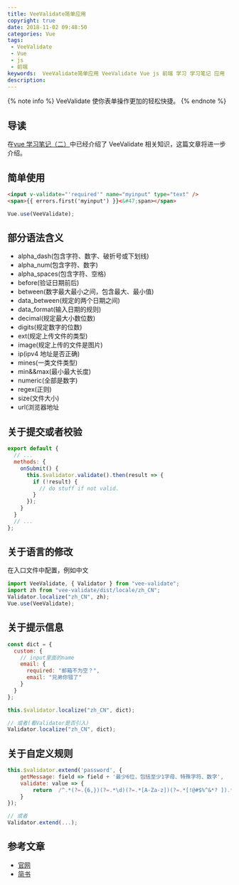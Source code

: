 ```yaml
---
title: VeeValidate简单应用
copyright: true
date: 2018-11-02 09:48:50
categories: Vue
tags:
 - VeeValidate
 - Vue
 - js
 - 前端
keywords:  VeeValidate简单应用 VeeValidate Vue js 前端 学习 学习笔记 应用
description:
---
```


{% note info %}
VeeValidate 使你表单操作更加的轻松快捷。
{% endnote %}

<!-- more -->

## 导读

在[vue 学习笔记（二）](https://zjgyb.github.io/vue学习笔记（二）.html)中已经介绍了 VeeValidate 相关知识，这篇文章将进一步介绍。

## 简单使用

```html html
<input v-validate="'required'" name="myinput" type="text" />
<span>{{ errors.first('myinput') }}<&#47;span></span>
```

```js js
Vue.use(VeeValidate);
```

## 部分语法含义

- alpha_dash(包含字符、数字、破折号或下划线)
- alpha_num(包含字符、数字)
- alpha_spaces(包含字符、空格)
- before(验证日期前后)
- between(数字最大最小之间，包含最大、最小值)
- data_between(规定的两个日期之间)
- data_format(输入日期的规则)
- decimal(规定最大小数位数)
- digits(规定数字的位数)
- ext(规定上传文件的类型)
- image(规定上传的文件是图片)
- ip(ipv4 地址是否正确)
- mines(一类文件类型)
- min&&max(最小最大长度)
- numeric(全部是数字)
- regex(正则)
- size(文件大小)
- url(浏览器地址

## 关于提交或者校验

```js js
export default {
  // ...
  methods: {
    onSubmit() {
      this.$validator.validate().then(result => {
        if (!result) {
          // do stuff if not valid.
        }
      });
    }
  }
  // ...
};
```

## 关于语言的修改

在入口文件中配置，例如中文

```js js
import VeeValidate, { Validator } from "vee-validate";
import zh from "vee-validate/dist/locale/zh_CN";
Validator.localize("zh_CN", zh);
Vue.use(VeeValidate);
```

## 关于提示信息

```js js
const dict = {
  custom: {
    // input里面的name
    email: {
      required: "邮箱不为空？",
      email: "兄弟你错了"
    }
  }
};

this.$validator.localize("zh_CN", dict);

// 或者(看Validator是否引入)
Validator.localize("zh_CN", dict);
```

## 关于自定义规则

```js js
this.$validator.extend('password', {
    getMessage: field => field + '最少6位，包括至少1字母、特殊字符、数字',
    validate: value => {
        return  /^.*(?=.{6,})(?=.*\d)(?=.*[A-Za-z])(?=.*[!@#$%^&*? ]).*$/.test(value)
    }
});

// 或者
Validator.extend(...);
```

## 参考文章

- [官网](https://baianat.github.io/vee-validate/)
- [简书](https://www.jianshu.com/p/4dfaf42ce006)
